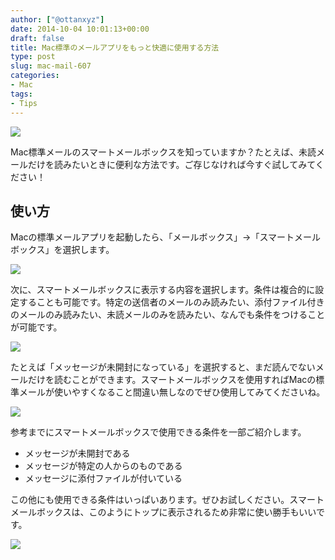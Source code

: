 ```yaml
---
author: ["@ottanxyz"]
date: 2014-10-04 10:01:13+00:00
draft: false
title: Mac標準のメールアプリをもっと快適に使用する方法
type: post
slug: mac-mail-607
categories:
- Mac
tags:
- Tips
---
```


![](/uploads/2014/10/141004-542fc58159092.png)






Mac標準メールのスマートメールボックスを知っていますか？たとえば、未読メールだけを読みたいときに便利な方法です。ご存じなければ今すぐ試してみてください！





## 使い方





Macの標準メールアプリを起動したら、「メールボックス」→「スマートメールボックス」を選択します。





![](/uploads/2014/10/141004-542fc57dbaed7.png)






次に、スマートメールボックスに表示する内容を選択します。条件は複合的に設定することも可能です。特定の送信者のメールのみ読みたい、添付ファイル付きのメールのみ読みたい、未読メールのみを読みたい、なんでも条件をつけることが可能です。





![](/uploads/2014/10/141004-542fc578676a3.png)






たとえば「メッセージが未開封になっている」を選択すると、まだ読んでないメールだけを読むことができます。スマートメールボックスを使用すればMacの標準メールが使いやすくなること間違い無しなのでぜひ使用してみてくださいね。





![](/uploads/2014/10/141004-542fc57a1fe32.png)






参考までにスマートメールボックスで使用できる条件を一部ご紹介します。






  * メッセージが未開封である
  * メッセージが特定の人からのものである
  * メッセージに添付ファイルが付いている




この他にも使用できる条件はいっぱいあります。ぜひお試しください。スマートメールボックスは、このようにトップに表示されるため非常に使い勝手もいいです。





![](/uploads/2014/10/141004-542fc583a72ba.png)

